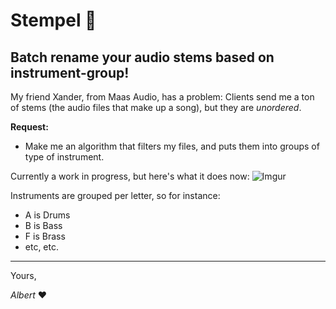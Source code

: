 # Stempel :saxophone:
Batch rename your audio stems based on instrument-group!
---

My friend Xander, from Maas Audio, has a problem: 
Clients send me a ton of stems (the audio files that make up a song), but they are _unordered_.

**Request:** 
- Make me an algorithm that filters my files, and puts them into groups of type of instrument.


Currently a work in progress, but here's what it does now:
![Imgur](http://albertsm.it/stempel.gif)

Instruments are grouped per letter, so for instance:
- A is Drums
- B is Bass
- F is Brass 
- etc, etc.

---


Yours,

_Albert_ :heart: